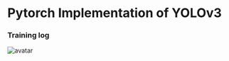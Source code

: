# Pytorch Implementation of YOLOv3



### Training log

![avatar](./imgs/best_mAP_0.5_0.95___.svg=200x200)
